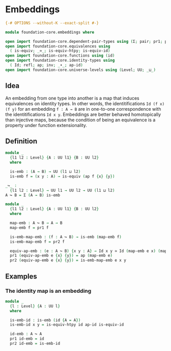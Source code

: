# Embeddings

```agda
{-# OPTIONS --without-K --exact-split #-}

module foundation-core.embeddings where

open import foundation-core.dependent-pair-types using (Σ; pair; pr1; pr2)
open import foundation-core.equivalences using
  ( is-equiv; _≃_; is-equiv-htpy; is-equiv-id)
open import foundation-core.functions using (id)
open import foundation-core.identity-types using
  ( Id; refl; ap; inv; _∙_; ap-id)
open import foundation-core.universe-levels using (Level; UU; _⊔_)
```

## Idea

An embedding from one type into another is a map that induces equivalences on identity types. In other words, the identitifications `Id (f x) (f y)` for an embedding `f : A → B` are in one-to-one correspondence with the identitifications `Id x y`. Embeddings are better behaved homotopically than injective maps, because the condition of being an equivalence is a property under function extensionality.

## Definition

```agda
module _
  {l1 l2 : Level} {A : UU l1} {B : UU l2}
  where

  is-emb : (A → B) → UU (l1 ⊔ l2)
  is-emb f = (x y : A) → is-equiv (ap f {x} {y})

_↪_ :
  {l1 l2 : Level} → UU l1 → UU l2 → UU (l1 ⊔ l2)
A ↪ B = Σ (A → B) is-emb

module _
  {l1 l2 : Level} {A : UU l1} {B : UU l2}
  where

  map-emb : A ↪ B → A → B
  map-emb f = pr1 f

  is-emb-map-emb : (f : A ↪ B) → is-emb (map-emb f)
  is-emb-map-emb f = pr2 f

  equiv-ap-emb : (e : A ↪ B) {x y : A} → Id x y ≃ Id (map-emb e x) (map-emb e y)
  pr1 (equiv-ap-emb e {x} {y}) = ap (map-emb e)
  pr2 (equiv-ap-emb e {x} {y}) = is-emb-map-emb e x y
```

## Examples


### The identity map is an embedding

```agda
module _
  {l : Level} {A : UU l}
  where

  is-emb-id : is-emb (id {A = A})
  is-emb-id x y = is-equiv-htpy id ap-id is-equiv-id

  id-emb : A ↪ A
  pr1 id-emb = id
  pr2 id-emb = is-emb-id
```
